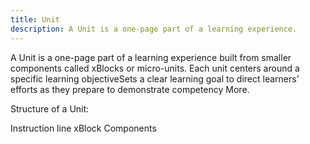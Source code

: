 ```yaml
---
title: Unit
description: A Unit is a one-page part of a learning experience.
---
```

A Unit is a one-page part of a learning experience built from smaller components called xBlocks or micro-units. Each unit centers around a specific learning objectiveSets a clear learning goal to direct learners’ efforts as they prepare to demonstrate competency More. 

Structure of a Unit:

Instruction line
xBlock Components
